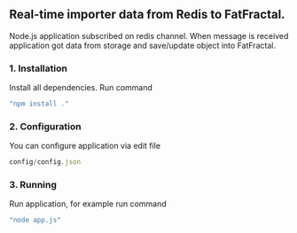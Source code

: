 ## Real-time importer data from Redis to FatFractal.

Node.js application subscribed on redis channel. When message is received application got data from storage and save/update object into FatFractal.

### 1. Installation
Install all dependencies. Run command
```javascript
"npm install ."
```

### 2. Configuration
You can configure application via edit file 
```javascript
config/config.json
```

### 3. Running
Run application, for example run command 
```javascript
"node app.js"
```
